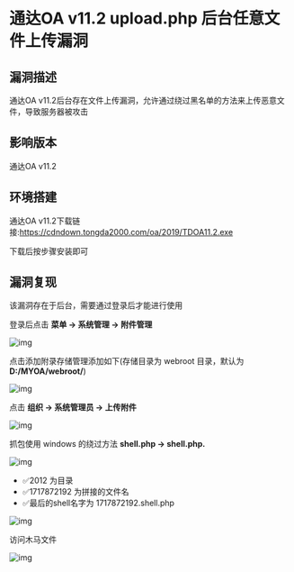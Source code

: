 # 通达OA v11.2 upload.php 后台任意文件上传漏洞

## 漏洞描述

通达OA v11.2后台存在文件上传漏洞，允许通过绕过黑名单的方法来上传恶意文件，导致服务器被攻击

## 影响版本

<a-checkbox checked>通达OA v11.2</a-checkbox></br>

## 环境搭建

<a-checkbox checked>通达OA v11.2下载链接:https://cdndown.tongda2000.com/oa/2019/TDOA11.2.exe</a-checkbox></br>

<a-checkbox checked>下载后按步骤安装即可</a-checkbox></br>

## 漏洞复现

该漏洞存在于后台，需要通过登录后才能进行使用

登录后点击 **菜单 -> 系统管理 -> 附件管理**

![img](../../../.vuepress/public/img/tongdaoa-13.png)



点击添加附录存储管理添加如下(存储目录为 webroot 目录，默认为 **D:/MYOA/webroot/**)

![img](../../../.vuepress/public/img/tongdaoa-14.png)

点击 **组织 -> 系统管理员 -> 上传附件**

![img](../../../.vuepress/public/img/tongdaoa-15.png)

抓包使用 windows 的绕过方法 **shell.php -> shell.php.**

![img](../../../.vuepress/public/img/tongdaoa-16.png)

- ✅2012 为目录
- ✅1717872192 为拼接的文件名
- ✅最后的shell名字为 1717872192.shell.php



![img](../../../.vuepress/public/img/tongdaoa-17.png)



访问木马文件

![img](../../../.vuepress/public/img/tongdaoa-18.png)